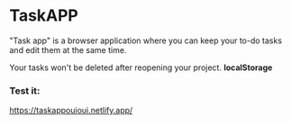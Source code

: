 # TaskAPP
"Task app" is a browser application where you can keep your to-do tasks and edit them at the same time.


Your tasks won't be deleted after reopening your project. **localStorage**



### Test it:
https://taskappouioui.netlify.app/
